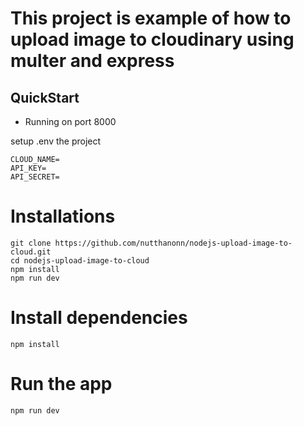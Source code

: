 # This project is example of how to upload image to cloudinary using multer and express

## QuickStart

- Running on port 8000

setup .env the project

```
CLOUD_NAME=
API_KEY=
API_SECRET=
```

# Installations

```
git clone https://github.com/nutthanonn/nodejs-upload-image-to-cloud.git
cd nodejs-upload-image-to-cloud
npm install
npm run dev
```

# Install dependencies

`npm install`

# Run the app

`npm run dev`
